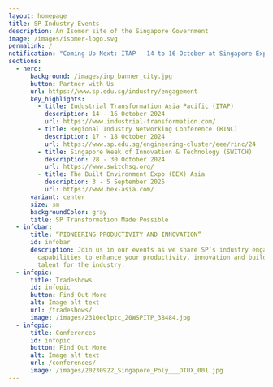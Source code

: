 ```yaml
---
layout: homepage
title: SP Industry Events
description: An Isomer site of the Singapore Government
image: /images/isomer-logo.svg
permalink: /
notification: "Coming Up Next: ITAP - 14 to 16 October at Singapore Expo"
sections:
  - hero:
      background: /images/inp_banner_city.jpg
      button: Partner with Us
      url: https://www.sp.edu.sg/industry/engagement
      key_highlights:
        - title: Industrial Transformation Asia Pacific (ITAP)
          description: 14 - 16 October 2024
          url: https://www.industrial-transformation.com/
        - title: Regional Industry Networking Conference (RINC)
          description: 17 - 18 October 2024
          url: https://www.sp.edu.sg/engineering-cluster/eee/rinc/24
        - title: Singapore Week of Innovation & Technology (SWITCH)
          description: 28 - 30 October 2024
          url: https://www.switchsg.org/
        - title: The Built Environment Expo (BEX) Asia
          description: 3 - 5 September 2025
          url: https://www.bex-asia.com/
      variant: center
      size: sm
      backgroundColor: gray
      title: SP Transformation Made Possible
  - infobar:
      title: “PIONEERING PRODUCTIVITY AND INNOVATION”
      id: infobar
      description: Join us in our events as we share SP’s industry engagement
        capabilities to enhance your productivity, innovation and building
        talent for the industry.
  - infopic:
      title: Tradeshows
      id: infopic
      button: Find Out More
      alt: Image alt text
      url: /tradeshows/
      image: /images/2310eclptc_20WSPITP_38484.jpg
  - infopic:
      title: Conferences
      id: infopic
      button: Find Out More
      alt: Image alt text
      url: /conferences/
      image: /images/20230922_Singapore_Poly___DTUX_001.jpg
---
```

